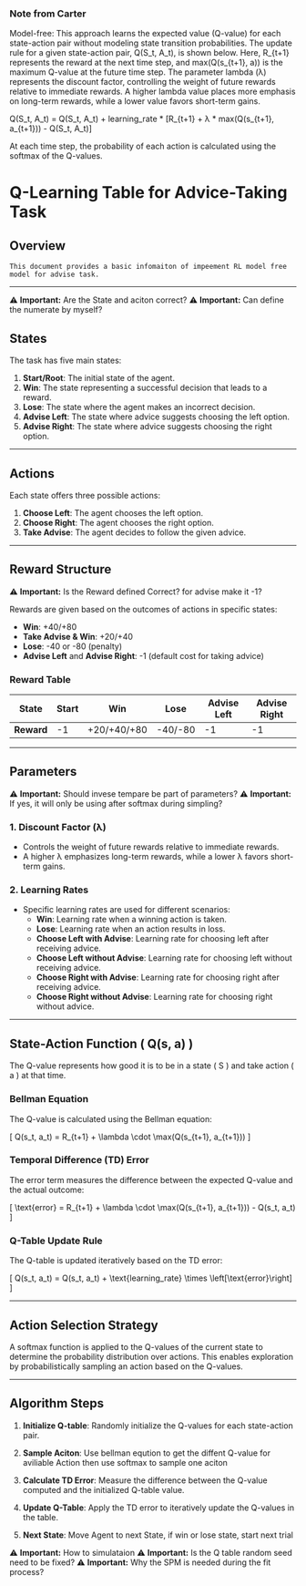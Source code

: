 ### Note from Carter
Model-free: This approach learns the expected value (Q-value) for each state-action pair without modeling state transition probabilities. The update rule for a given state-action pair, Q(S_t, A_t), is shown below. Here, R_{t+1} represents the reward at the next time step, and max(Q(s_{t+1}, a)) is the maximum Q-value at the future time step. The parameter lambda (λ) represents the discount factor, controlling the weight of future rewards relative to immediate rewards. A higher lambda value places more emphasis on long-term rewards, while a lower value favors short-term gains.

Q(S_t, A_t) = Q(S_t, A_t) + learning_rate * [R_{t+1} + λ * max(Q(s_{t+1}, a_{t+1})) - Q(S_t, A_t)]

At each time step, the probability of each action is calculated using the softmax of the Q-values.

# Q-Learning Table for Advice-Taking Task

## Overview

    This document provides a basic infomaiton of impeement RL model free model for advise task.
---

⚠️ **Important:** Are the State and aciton correct?
⚠️ **Important:** Can define the numerate by myself?

## States

The task has five main states:

1. **Start/Root**: The initial state of the agent.
2. **Win**: The state representing a successful decision that leads to a reward.
3. **Lose**: The state where the agent makes an incorrect decision.
4. **Advise Left**: The state where advice suggests choosing the left option.
5. **Advise Right**: The state where advice suggests choosing the right option.

---

## Actions

Each state offers three possible actions:

1. **Choose Left**: The agent chooses the left option.
2. **Choose Right**: The agent chooses the right option.
3. **Take Advise**: The agent decides to follow the given advice.

---

## Reward Structure
⚠️ **Important:** Is the Reward defined Correct? for advise make it -1?

Rewards are given based on the outcomes of actions in specific states:

- **Win**: +40/+80
- **Take Advise & Win**: +20/+40
- **Lose**: -40 or -80 (penalty)
- **Advise Left** and **Advise Right**: -1 (default cost for taking advice)

### Reward Table

| State        | Start   |      Win     | Lose      | Advise Left | Advise Right |
|--------------|---------|--------------|-----------|-------------|--------------|
| **Reward**   | -1      | +20/+40/+80  | -40/-80   | -1          | -1           |

---

## Parameters

⚠️ **Important:** Should invese tempare be part of parameters?
⚠️ **Important:** If yes, it will only be using after softmax during simpling?

### 1. **Discount Factor (λ)**  
   - Controls the weight of future rewards relative to immediate rewards.
   - A higher λ emphasizes long-term rewards, while a lower λ favors short-term gains.

### 2. **Learning Rates**  
   - Specific learning rates are used for different scenarios:
     - **Win**: Learning rate when a winning action is taken.
     - **Lose**: Learning rate when an action results in loss.
     - **Choose Left with Advise**: Learning rate for choosing left after receiving advice.
     - **Choose Left without Advise**: Learning rate for choosing left without receiving advice.
     - **Choose Right with Advise**: Learning rate for choosing right after receiving advice.
     - **Choose Right without Advise**: Learning rate for choosing right without advice.

---

## State-Action Function \( Q(s, a) \)

The Q-value represents how good it is to be in a state \( S \) and take action \( a \) at that time.

### Bellman Equation

The Q-value is calculated using the Bellman equation:

\[
Q(s_t, a_t) = R_{t+1} + \lambda \cdot \max(Q(s_{t+1}, a_{t+1}))
\]

### Temporal Difference (TD) Error

The error term measures the difference between the expected Q-value and the actual outcome:

\[
\text{error} = R_{t+1} + \lambda \cdot \max(Q(s_{t+1}, a_{t+1})) - Q(s_t, a_t)
\]

### Q-Table Update Rule

The Q-table is updated iteratively based on the TD error:

\[
Q(s_t, a_t) = Q(s_t, a_t) + \text{learning\_rate} \times \left[\text{error}\right]
\]

---

## Action Selection Strategy

A softmax function is applied to the Q-values of the current state to determine the probability distribution over actions. This enables exploration by probabilistically sampling an action based on the Q-values.

---

## Algorithm Steps

1. **Initialize Q-table**: Randomly initialize the Q-values for each state-action pair.
   
2. **Sample Aciton**: Use bellman eqution to get the diffent Q-value for aviliable Action then use softmax to sample one aciton

3. **Calculate TD Error**: Measure the difference between the Q-value computed and the initialized Q-table value.

4. **Update Q-Table**: Apply the TD error to iteratively update the Q-values in the table.

5. **Next State**: Move Agent to next State, if win or lose state, start next trial


⚠️ **Important:** How to simulataion
⚠️ **Important:** Is the Q table random seed need to be fixed?
⚠️ **Important:** Why the SPM is needed during the fit process?